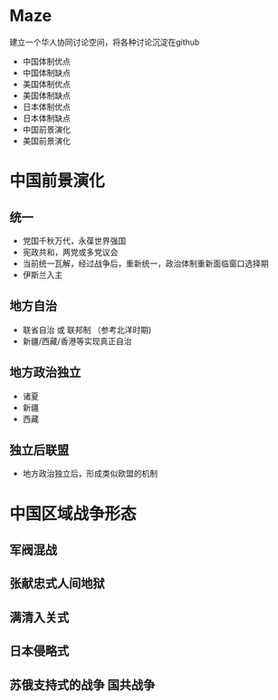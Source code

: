 # Maze  

建立一个华人协同讨论空间，将各种讨论沉淀在github

- 中国体制优点
- 中国体制缺点
- 美国体制优点
- 美国体制缺点
- 日本体制优点
- 日本体制缺点
- 中国前景演化
- 美国前景演化

# 中国前景演化 
## 统一
- 党国千秋万代，永葆世界强国
- 宪政共和，两党或多党议会 
- 当前统一瓦解，经过战争后，重新统一，政治体制重新面临窗口选择期
- 伊斯兰入主
## 地方自治
- 联省自治 或 联邦制 （参考北洋时期)
- 新疆/西藏/香港等实现真正自治
## 地方政治独立
- 诸夏
- 新疆
- 西藏
## 独立后联盟
- 地方政治独立后，形成类似欧盟的机制 
# 中国区域战争形态
## 军阀混战
## 张献忠式人间地狱
## 满清入关式
## 日本侵略式
## 苏俄支持式的战争 国共战争 


